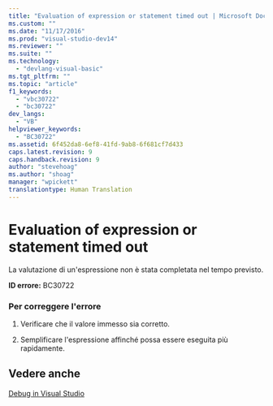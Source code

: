 ```yaml
---
title: "Evaluation of expression or statement timed out | Microsoft Docs"
ms.custom: ""
ms.date: "11/17/2016"
ms.prod: "visual-studio-dev14"
ms.reviewer: ""
ms.suite: ""
ms.technology: 
  - "devlang-visual-basic"
ms.tgt_pltfrm: ""
ms.topic: "article"
f1_keywords: 
  - "vbc30722"
  - "bc30722"
dev_langs: 
  - "VB"
helpviewer_keywords: 
  - "BC30722"
ms.assetid: 6f452da8-6ef8-41fd-9ab8-6f681cf7d433
caps.latest.revision: 9
caps.handback.revision: 9
author: "stevehoag"
ms.author: "shoag"
manager: "wpickett"
translationtype: Human Translation
---
```

# Evaluation of expression or statement timed out
La valutazione di un'espressione non è stata completata nel tempo previsto.  
  
 **ID errore:** BC30722  
  
### Per correggere l'errore  
  
1.  Verificare che il valore immesso sia corretto.  
  
2.  Semplificare l'espressione affinché possa essere eseguita più rapidamente.  
  
## Vedere anche  
 [Debug in Visual Studio](/visual-studio/debugger/debugging-in-visual-studio)